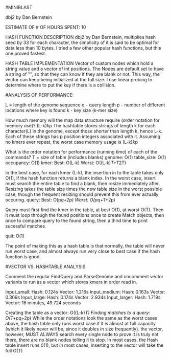 #MINIBLAST

dbj2 by Dan Bernstein

ESTIMATE OF # OF HOURS SPENT:  10


HASH FUNCTION DESCRIPTION
dbj2 by Dan Bernstein, multiplies hash seed by 33 for each character,
the simplicity of it is said to be optimal for data less than 10 bytes.
I tried a few other popular hash functions, but this one proved fastest.


HASH TABLE IMPLEMENTATION
Vector of custom nodes which hold a string value and a vector of int
positions. The Nodes are default set to have a string of "", so that
they can know if they are blank or not. This way, the vector can keep
being initialized at the full size. I use linear probing to determine
where to put the key if there is a collision.



#ANALYSIS OF PERFORMANCE:

L = length of the genome sequence
q - query length
p - number of different locations where key is found
k - key size (k-mer size)

How much memory will the map data structure require (order notation for memory use)?
(L-k)*k*p
The hashtable stores strings of length k for each character(L) in the genome,
except those shorter than length k, hence L-k. Each of these strings has p
position integers associated with it. Assuming no kmers ever repeat, the
worst case memory usage is (L-k)*k*p

What is the order notation for performance (running time) of each of
the commands?
T = size of table (includes blanks)
genome: O(1)
table_size: O(1)
occupancy: O(1)
kmer: Best: O(L-k) Worst: O((L-k)*T+T*2T)

In the best case, for each kmer (L-k), the insertion in
to the table takes only O(1), if the hash function returns a blank index.
In the worst case, insert must search the entire table to find a blank,
then resize immediately after. Resizing takes the table size times the new table
size in the worst possible case, though the frequent resizing should prevent this
from ever actually occuring.
query: Best: O(p*q+2p) Worst: O(p*q+T+2p)

Query must first find the kmer in the table, at best O(1), at worst O(T).
Then it must loop through the found positions once to create Match objects,
then once to compare query to the found string, then a third time to print
sucessful matches. 

quit: O(1)

The point of making this as a hash table is that normally, the table will
never run worst case, and almost always run very close to best case if the
hash function is good.


#VECTOR VS. HASHTABLE ANALYSIS

Comment the regular FindQuery and ParseGenome and uncomment vector
variants to run as a vector which stores kmers in order read in.

Input_small:  Hash: 0.124s Vector: 1.216s
Input_medium: Hash: 0.163s Vector: 0.309s
Input_large:  Hash: 0.174s Vector: 2.934s
Input_larger: Hash: 1.719s Vector: 16 minutes, 49.724 seconds

Creating the table as a vector: O((L-k)*T)
Finding matches to a query: O(T+p*q+2p)
While the order notations look the same as the worst cases above, the
hash table only runs worst case if it is almost at full capacity (which
it likely never will be, since it doubles in size frequently). the vector,
however, MUST ALWAYS search every single node to prove it is truly not there,
there are no blank nodes telling it to stop. In most cases, the Hash table insert
runs 0(1), but in most cases, inserting to the vector will take the full O(T)

